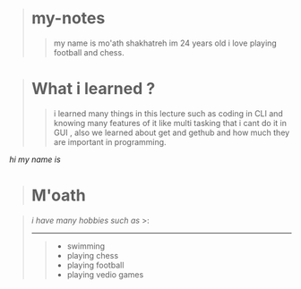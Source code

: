 ># my-notes
>>my name is mo'ath shakhatreh im 24 years old
 i love playing football and chess.

># What i learned ?
>>i learned many things in this lecture such as coding in CLI and knowing many features of it like multi tasking that i cant do it in GUI , also we learned about get and gethub and how much they are important in programming.




*hi my name is* 
># M'oath

>*i have many hobbies such as* >:
>***
>>* swimming
>>* playing chess
>>* playing football
>>* playing vedio games